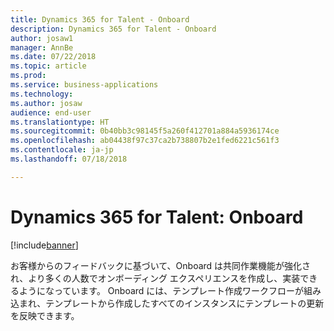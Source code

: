 ```yaml
---
title: Dynamics 365 for Talent - Onboard
description: Dynamics 365 for Talent - Onboard
author: josaw1
manager: AnnBe
ms.date: 07/22/2018
ms.topic: article
ms.prod: 
ms.service: business-applications
ms.technology: 
ms.author: josaw
audience: end-user
ms.translationtype: HT
ms.sourcegitcommit: 0b40bb3c98145f5a260f412701a884a5936174ce
ms.openlocfilehash: ab04438f97c37ca2b738807b2e1fed6221c561f3
ms.contentlocale: ja-jp
ms.lasthandoff: 07/18/2018

---
```


#  <a name="dynamics-365-for-talent-onboard"></a>Dynamics 365 for Talent: Onboard

[!include[banner](../../../includes/banner.md)]

お客様からのフィードバックに基づいて、Onboard は共同作業機能が強化され、より多くの人数でオンボーディング エクスペリエンスを作成し、実装できるようになっています。 Onboard には、テンプレート作成ワークフローが組み込まれ、テンプレートから作成したすべてのインスタンスにテンプレートの更新を反映できます。

